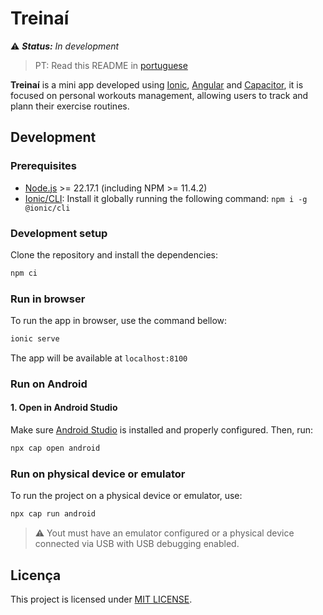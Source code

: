 # Treinaí

⚠️ _**Status:** In development_

> PT: Read this README in [portuguese](./README.pt.md)

**Treinaí** is a mini app developed using [Ionic](https://ionicframework.com/), [Angular](https://angular.dev/) and [Capacitor](https://capacitorjs.com/), it is focused on personal workouts management, allowing users to track and plann their exercise routines.

## Development

### Prerequisites

- [Node.js](https://nodejs.org/en) >= 22.17.1 (including NPM >= 11.4.2)
- [Ionic/CLI](https://ionicframework.com/docs/cli): Install it globally running the following command: `npm i -g @ionic/cli`

### Development setup

Clone the repository and install the dependencies:

```bash
npm ci
```

### Run in browser

To run the app in browser, use the command bellow:

```bash
ionic serve
```

The app will be available at `localhost:8100`

### Run on Android

#### 1. Open in Android Studio

Make sure [Android Studio](https://developer.android.com/studio) is installed and properly configured. Then, run:

```bash
npx cap open android
```

### Run on physical device or emulator

To run the project on a physical device or emulator, use:

```bash
npx cap run android
```

> ⚠️ Yout must have an emulator configured or a physical device connected via USB with USB debugging enabled.

## Licença

This project is licensed under [MIT LICENSE](./LICENSE).